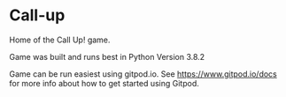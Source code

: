 # Call-up
Home of the Call Up! game. 

Game was built and runs best in Python Version 3.8.2

Game can be run easiest using gitpod.io. See https://www.gitpod.io/docs for more info about how to get started using Gitpod.